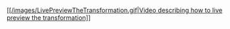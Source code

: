 <a href="./images/LivePreviewTheTransformation.gif" target="_blank">[[/images/LivePreviewTheTransformation.gif|Video describing how to live preview the transformation]]</a>
